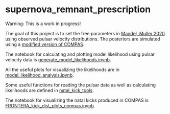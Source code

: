 # supernova_remnant_prescription
Warning: This is a work in progress!

The goal of this project is to set the free parameters in [Mandel, Muller 2020](https://arxiv.org/abs/2006.08360) using observed pulsar velocity distributions.
The posteriors are simulated using a [modified version of COMPAS](https://github.com/veome22/COMPAS/tree/muller_mandel_kick_scatter).

The notebook for calculating and plotting model likelihood using pulsar velocity data is [generate_model_likelihoods.ipynb](../main/generate_model_likelihoods.ipynb).

All the useful plots for visualizing the likelihoods are in [model_likelihood_analysis.ipynb](../main/model_likelihood_analysis.ipynb).

Some useful functions for reading the pulsar data as well as calculating likelihoods are defined in [natal_kick_tools](../main/natal_kick_tools).

The notebook for visualizing the natal kicks produced in COMPAS is [FRONTERA_kick_dist_plots_compas.ipynb](../main/FRONTERA_kick_dist_plots_compas.ipynb).

